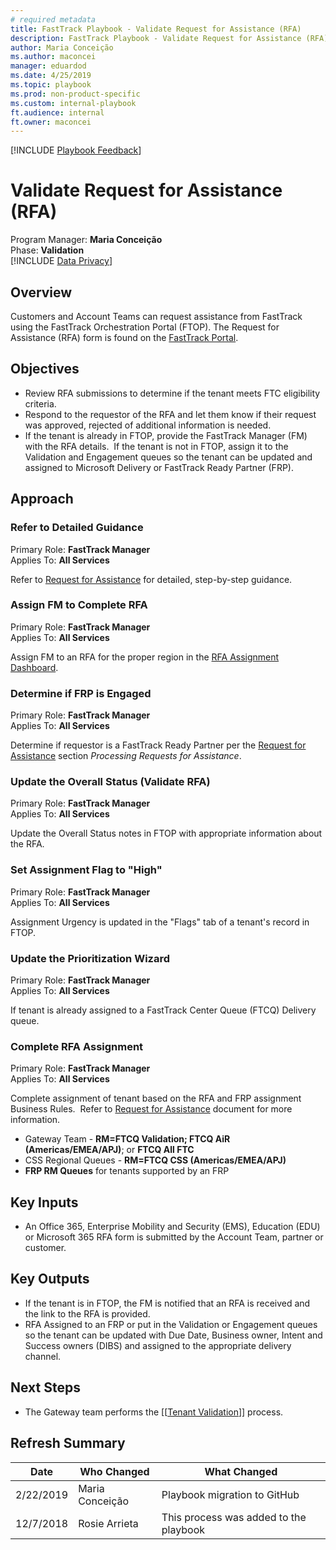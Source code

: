 ```yaml
---  
# required metadata  
title: FastTrack Playbook - Validate Request for Assistance (RFA)  
description: FastTrack Playbook - Validate Request for Assistance (RFA)  
author: Maria Conceição  
ms.author: maconcei  
manager: eduardod  
ms.date: 4/25/2019  
ms.topic: playbook  
ms.prod: non-product-specific  
ms.custom: internal-playbook  
ft.audience: internal  
ft.owner: maconcei  
---  
```

[!INCLUDE [Playbook Feedback](./includes/questions-feedback.md)]  

# Validate Request for Assistance (RFA)

Program Manager: **Maria Conceição**  
Phase: **Validation**  
[!INCLUDE [Data Privacy](./includes/playbook-data-privacy.md)]  

## Overview

Customers and Account Teams can request assistance from FastTrack using
the FastTrack Orchestration Portal (FTOP). The Request for Assistance
(RFA) form is found on the [FastTrack
Portal](https://fasttrack.microsoft.com/).

## Objectives

  - Review RFA submissions to determine if the tenant meets FTC
    eligibility criteria.
  - Respond to the requestor of the RFA and let them know if their
    request was approved, rejected of additional information is needed.
  - If the tenant is already in FTOP, provide the FastTrack Manager (FM)
    with the RFA details.  If the tenant is not in FTOP, assign it to
    the Validation and Engagement queues so the tenant can be updated
    and assigned to Microsoft Delivery or FastTrack Ready Partner (FRP).

## Approach

### Refer to Detailed Guidance

Primary Role: **FastTrack Manager**  
Applies To: **All Services**

Refer to [Request for
Assistance](https://microsoft.sharepoint.com/:w:/r/teams/ftccm/_layouts/15/Doc.aspx?sourcedoc=%7bE9F66626-C7D3-45FA-95D9-20548520134D%7d&file=Coverage%20-%20Request%20for%20Assistance.docx&action=default&mobileredirect=true)
for detailed, step-by-step guidance.

### Assign FM to Complete RFA

Primary Role: **FastTrack Manager**  
Applies To: **All Services**

Assign FM to an RFA for the proper region in the [RFA Assignment
Dashboard](https://aka.ms/assignmentdashboard).

### Determine if FRP is Engaged

Primary Role: **FastTrack Manager**  
Applies To: **All Services**

Determine if requestor is a FastTrack Ready Partner per the [Request for
Assistance](https://microsoft.sharepoint.com/:w:/r/teams/ftccm/_layouts/15/Doc.aspx?sourcedoc=%7bE9F66626-C7D3-45FA-95D9-20548520134D%7d&file=Coverage%20-%20Request%20for%20Assistance.docx&action=default&mobileredirect=true)
section *Processing Requests for Assistance*.

### Update the Overall Status (Validate RFA)

Primary Role: **FastTrack Manager**  
Applies To: **All Services**

Update the Overall Status notes in FTOP with appropriate information
about the RFA.

### Set Assignment Flag to "High"

Primary Role: **FastTrack Manager**  
Applies To: **All Services**

Assignment Urgency is updated in the "Flags" tab of a tenant's record in
FTOP.

### Update the Prioritization Wizard

Primary Role: **FastTrack Manager**  
Applies To: **All Services**

If tenant is already assigned to a FastTrack Center Queue (FTCQ)
Delivery queue.

### Complete RFA Assignment

Primary Role: **FastTrack Manager**  
Applies To: **All Services**

Complete assignment of tenant based on the RFA and FRP assignment
Business Rules.  Refer to [Request for
Assistance](https://microsoft.sharepoint.com/:w:/r/teams/ftccm/_layouts/15/Doc.aspx?sourcedoc=%7bE9F66626-C7D3-45FA-95D9-20548520134D%7d&file=Coverage%20-%20Request%20for%20Assistance.docx&action=default&mobileredirect=true)
document for more information.

  - Gateway Team - **RM=FTCQ Validation; FTCQ AiR (Americas/EMEA/APJ)**;
    or **FTCQ All FTC**
  - CSS Regional Queues - **RM=FTCQ CSS (Americas/EMEA/APJ)**
  - **FRP RM Queues** for tenants supported by an FRP

## Key Inputs

  - An Office 365, Enterprise Mobility and Security (EMS), Education
    (EDU) or Microsoft 365 RFA form is submitted by the Account Team,
    partner or customer.

## Key Outputs

  - If the tenant is in FTOP, the FM is notified that an RFA is received
    and the link to the RFA is provided.
  - RFA Assigned to an FRP or put in the Validation or Engagement queues
    so the tenant can be updated with Due Date, Business owner, Intent
    and Success owners (DIBS) and assigned to the appropriate delivery
    channel.

## Next Steps

  - The Gateway team performs the \[\[[Tenant
    Validation](./validation-tenant-validation.md)\]\] process.

## Refresh Summary

| Date      | Who Changed     | What Changed                           |
| --------- | --------------- | -------------------------------------- |
| 2/22/2019 | Maria Conceição | Playbook migration to GitHub           |
| 12/7/2018 | Rosie Arrieta   | This process was added to the playbook |
